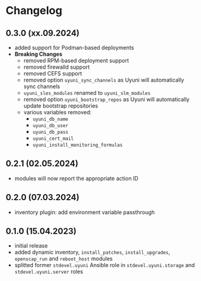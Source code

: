 # Changelog

## 0.3.0 (xx.09.2024)

- added support for Podman-based deployments
- **Breaking Changes**
  - removed RPM-based deployment support
  - removed firewalld support
  - removed CEFS support
  - removed option `uyuni_sync_channels` as Uyuni will automatically sync channels
  - `uyuni_sles_modules` renamed to `uyuni_slm_modules`
  - removed option `uyuni_bootstrap_repos` as Uyuni will automatically update bootstrap repositories
  - various variables removed:
    - `uyuni_db_name`
    - `uyuni_db_user`
    - `uyuni_db_pass`
    - `uyuni_cert_mail`
    - `uyuni_install_monitoring_formulas`

## 0.2.1 (02.05.2024)

- modules will now report the appropriate action ID

## 0.2.0 (07.03.2024)

- inventory plugin: add environment variable passthrough

## 0.1.0 (15.04.2023)

- initial release
- added dynamic inventory, `install_patches`, `install_upgrades`, `openscap_run` and `reboot_host` modules
- splitted former `stdevel.uyuni` Ansible role in `stdevel.uyuni.storage` and `stdevel.uyuni.server` roles
